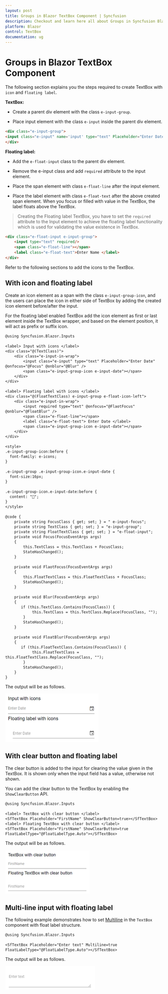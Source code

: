 ```yaml
---
layout: post
title: Groups in Blazor TextBox Component | Syncfusion
description: Checkout and learn here all about Groups in Syncfusion Blazor TextBox component and much more details.
platform: Blazor
control: TextBox
documentation: ug
---
```


# Groups in Blazor TextBox Component

The following section explains you the steps required to create TextBox with `icon` and `floating label`.

**TextBox:**

* Create a parent div element with the class `e-input-group`.

* Place input element with the class `e-input` inside the parent div element.

```html
<div class="e-input-group">
<input class="e-input" name='input' type="text" Placeholder="Enter Date"/>
</div>
```

**Floating label:**

* Add the `e-float-input` class to the parent div element.

* Remove the e-input class and add `required` attribute to the input element.

* Place the span element with class `e-float-line` after the input element.

* Place the label element with class `e-float-text` after the above created span element. When you focus or filled with value in the TextBox, the label floats above the TextBox.

> Creating the Floating label TextBox, you have to set the `required` attribute to the Input element to achieve the floating label functionality which is used for validating the value existence in TextBox.

```html
<div class="e-float-input e-input-group">
    <input type="text" required/>
    <span class="e-float-line"></span>
    <label class="e-float-text">Enter Name </label>
</div>
```

Refer to the following sections to add the icons to the TextBox.

## With icon and floating label

Create an icon element as a span with the class `e-input-group-icon`, and the users can place the icon in either side of TextBox by adding the created icon element before/after the input.

For the floating label enabled TextBox add the icon element as first or last element inside the TextBox wrapper, and based on the element position, it will act as prefix or suffix icon.

```cshtml
@using Syncfusion.Blazor.Inputs

<label> Input with icons </label>
<div class="@(TextClass)">
    <div class="e-input-in-wrap">
        <input class="e-input" type="text" Placeholder="Enter Date" @onfocus="@Focus" @onblur="@Blur" />
        <span class="e-input-group-icon e-input-date"></span>
    </div>
</div>

<label> Floating label with icons </label>
<div class="@(FloatTextClass) e-input-group e-float-icon-left">
    <div class="e-input-in-wrap">
        <input required type="text" @onfocus="@FlaotFocus" @onblur="@FloatBlur" />
        <span class="e-float-line"></span>
        <label class="e-float-text"> Enter Date </label>
        <span class="e-input-group-icon e-input-date"></span>
    </div>
</div>

<style>
.e-input-group-icon:before {
  font-family: e-icons;
}

.e-input-group .e-input-group-icon.e-input-date {
  font-size:16px;
}

.e-input-group-icon.e-input-date:before {
  content: "";
}
</style>

@code {
    private string FocusClass { get; set; } = " e-input-focus";
    private string TextClass { get; set; } = "e-input-group";
    private string FloatTextClass { get; set; } = "e-float-input";
    private void Focus(FocusEventArgs args)
    {
        this.TextClass = this.TextClass + FocusClass;
        StateHasChanged();
    }

    private void FlaotFocus(FocusEventArgs args)
    {
        this.FloatTextClass = this.FloatTextClass + FocusClass;
        StateHasChanged();
    }

    private void Blur(FocusEventArgs args)
    {
       if (this.TextClass.Contains(FocusClass)) {
            this.TextClass = this.TextClass.Replace(FocusClass, "");
        }
        StateHasChanged();
    }

    private void FloatBlur(FocusEventArgs args)
    {
       if (this.FloatTextClass.Contains(FocusClass)) {
            this.FloatTextClass = this.FloatTextClass.Replace(FocusClass, "");
        }
        StateHasChanged();
    }
}
```

The output will be as follows.

![textbox](./images/float_with_icons.png)

## With clear button and floating label

The clear button is added to the input for clearing the value given in the TextBox.
It is shown only when the input field has a value, otherwise not shown.

You can add the clear button to the TextBox by enabling the `ShowClearButton` API.

```cshtml
@using Syncfusion.Blazor.Inputs

<label> TextBox with clear button </label>
<SfTextBox Placeholder="FirstName" ShowClearButton=true></SfTextBox>
<label> Floating TextBox with clear button </label>
<SfTextBox Placeholder="FirstName" ShowClearButton=true FloatLabelType="@FloatLabelType.Auto"></SfTextBox>
```

The output will be as follows.

![textbox](./images/clear_icon.png)

## Multi-line input with floating label

The following example demonstrates how to set [Multiline](https://help.syncfusion.com/cr/blazor/Syncfusion.Blazor.Inputs.SfTextBox.html#Syncfusion_Blazor_Inputs_SfTextBox_Multiline) in the `TextBox` component with float label structure.

```cshtml
@using Syncfusion.Blazor.Inputs

<SfTextBox Placeholder="Enter text" Multiline=true FloatLabelType="@FloatLabelType.Auto"></SfTextBox>
```

The output will be as follows.

![textbox](./images/multiline.png)